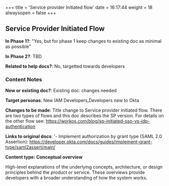 +++
title = 'Service provider Initiated flow'
date = 16:17:44
weight = 18
alwaysopen = false
+++

## Service Provider Initiated Flow

**In Phase 1?**: "Yes, but for phase 1 keep changes to existing doc as minimal as possible"

**In Phase 2?**: TBD

**Related to help docs?**: No, targetted towards developers



### Content Notes

**New or existing doc?**: Existing doc: changes needed

**Target personas**: New IAM Developers,Developers new to Okta

**Changes to be made**: Title change to Service provider initiated flow. There are two types of flows and this doc describes the SP version. For details on the other flow see: https://workos.com/blog/sp-initiated-sso-vs-idp-authentication

**Links to original docs**: '- Implement authorization by grant type (SAML 2.0 Assertion): https://developer.okta.com/docs/guides/implement-grant-type/saml2assert/main/

**Content type: Conceptual overview**

High-level explanations of the underlying concepts, architecture, or design principles behind the product or service. These overviews provide developers with a broader understanding of how the system works.


